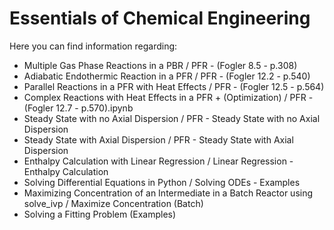 # Essentials of Chemical Engineering

Here you can find information regarding:
- Multiple Gas Phase Reactions in a PBR / PFR - (Fogler 8.5 - p.308)
- Adiabatic Endothermic Reaction in a PFR / PFR - (Fogler 12.2 - p.540)
- Parallel Reactions in a PFR with Heat Effects / PFR - (Fogler 12.5 - p.564)
- Complex Reactions with Heat Effects in a PFR + (Optimization) / PFR - (Fogler 12.7 - p.570).ipynb
- Steady State with no Axial Dispersion / PFR - Steady State with no Axial Dispersion
- Steady State with Axial Dispersion / PFR - Steady State with Axial Dispersion
- Enthalpy Calculation with Linear Regression / Linear Regression - Enthalpy Calculation
- Solving Differential Equations in Python / Solving ODEs - Examples
- Maximizing Concentration of an Intermediate in a Batch Reactor using solve_ivp / Maximize Concentration (Batch)
- Solving a Fitting Problem (Examples)

